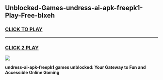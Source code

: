 
## Unblocked-Games-undress-ai-apk-freepk1-Play-Free-blxeh
<h3>
<a href="https://premium76.site?title=undress-ai-apk-freepk1&ref=09A">CLICK TO PLAY</a></h3>
<hr>

<h3>
<a href="https://premium76.site?title=undress-ai-apk-freepk1&ref=09A">CLICK 2 PLAY</a>
  
</h3>

<a href="https://premium76.site?title=undress-ai-apk-freepk1&ref=09A"><img src="https://clearcache.store/games.png"></a>


**undress-ai-apk-freepk1 games unblocked: Your Gateway to Fun and Accessible Online Gaming**
